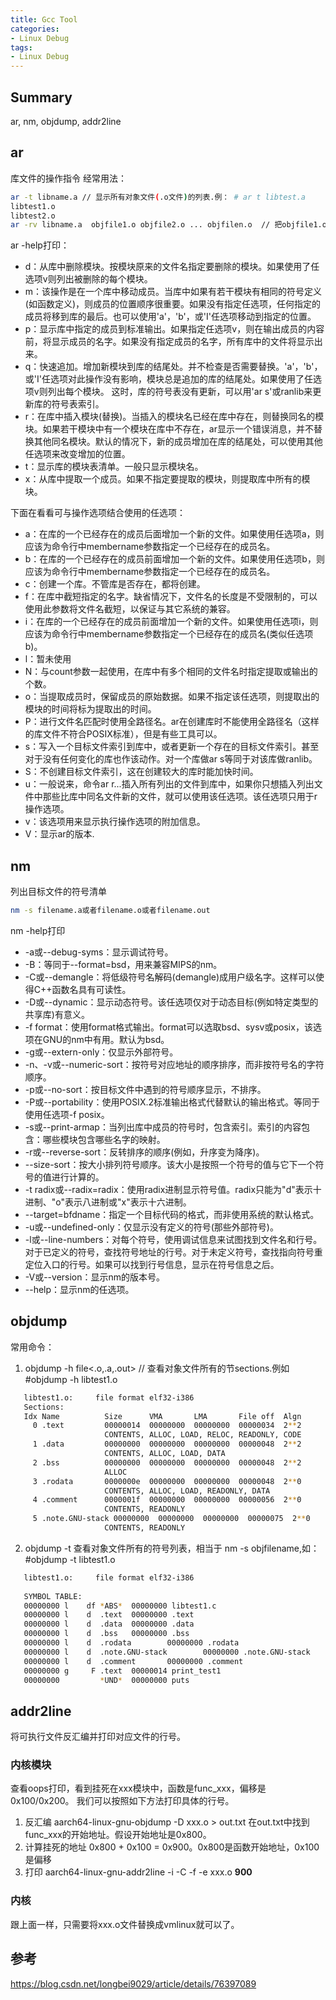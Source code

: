 ```yaml
---
title: Gcc Tool
categories: 
- Linux Debug
tags:
- Linux Debug
---
```

## Summary
ar, nm, objdump, addr2line

## ar
库文件的操作指令
经常用法：

```bash
ar -t libname.a // 显示所有对象文件(.o文件)的列表.例： # ar t libtest.a
libtest1.o
libtest2.o
ar -rv libname.a  objfile1.o objfile2.o ... objfilen.o  // 把objfile1.o--objfilen.o打包成一个库文件
```

ar -help打印：
- d：从库中删除模块。按模块原来的文件名指定要删除的模块。如果使用了任选项v则列出被删除的每个模块。
- m：该操作是在一个库中移动成员。当库中如果有若干模块有相同的符号定义(如函数定义)，则成员的位置顺序很重要。如果没有指定任选项，任何指定的成员将移到库的最后。也可以使用'a'，'b'，或'I'任选项移动到指定的位置。
- p：显示库中指定的成员到标准输出。如果指定任选项v，则在输出成员的内容前，将显示成员的名字。如果没有指定成员的名字，所有库中的文件将显示出来。
- q：快速追加。增加新模块到库的结尾处。并不检查是否需要替换。'a'，'b'，或'I'任选项对此操作没有影响，模块总是追加的库的结尾处。如果使用了任选项v则列出每个模块。 这时，库的符号表没有更新，可以用'ar s'或ranlib来更新库的符号表索引。
- r：在库中插入模块(替换)。当插入的模块名已经在库中存在，则替换同名的模块。如果若干模块中有一个模块在库中不存在，ar显示一个错误消息，并不替换其他同名模块。默认的情况下，新的成员增加在库的结尾处，可以使用其他任选项来改变增加的位置。
- t：显示库的模块表清单。一般只显示模块名。
- x：从库中提取一个成员。如果不指定要提取的模块，则提取库中所有的模块。

下面在看看可与操作选项结合使用的任选项：
- a：在库的一个已经存在的成员后面增加一个新的文件。如果使用任选项a，则应该为命令行中membername参数指定一个已经存在的成员名。
- b：在库的一个已经存在的成员前面增加一个新的文件。如果使用任选项b，则应该为命令行中membername参数指定一个已经存在的成员名。
- c：创建一个库。不管库是否存在，都将创建。
- f：在库中截短指定的名字。缺省情况下，文件名的长度是不受限制的，可以使用此参数将文件名截短，以保证与其它系统的兼容。
- i：在库的一个已经存在的成员前面增加一个新的文件。如果使用任选项i，则应该为命令行中membername参数指定一个已经存在的成员名(类似任选项b)。
- l：暂未使用
- N：与count参数一起使用，在库中有多个相同的文件名时指定提取或输出的个数。
- o：当提取成员时，保留成员的原始数据。如果不指定该任选项，则提取出的模块的时间将标为提取出的时间。
- P：进行文件名匹配时使用全路径名。ar在创建库时不能使用全路径名（这样的库文件不符合POSIX标准），但是有些工具可以。
- s：写入一个目标文件索引到库中，或者更新一个存在的目标文件索引。甚至对于没有任何变化的库也作该动作。对一个库做ar s等同于对该库做ranlib。
- S：不创建目标文件索引，这在创建较大的库时能加快时间。
- u：一般说来，命令ar r...插入所有列出的文件到库中，如果你只想插入列出文件中那些比库中同名文件新的文件，就可以使用该任选项。该任选项只用于r操作选项。
- v：该选项用来显示执行操作选项的附加信息。
- V：显示ar的版本.

## nm
列出目标文件的符号清单
```bash
nm -s filename.a或者filename.o或者filename.out  
```

nm -help打印

- -a或--debug-syms：显示调试符号。
- -B：等同于--format=bsd，用来兼容MIPS的nm。
- -C或--demangle：将低级符号名解码(demangle)成用户级名字。这样可以使得C++函数名具有可读性。
- -D或--dynamic：显示动态符号。该任选项仅对于动态目标(例如特定类型的共享库)有意义。
- -f format：使用format格式输出。format可以选取bsd、sysv或posix，该选项在GNU的nm中有用。默认为bsd。
- -g或--extern-only：仅显示外部符号。
- -n、-v或--numeric-sort：按符号对应地址的顺序排序，而非按符号名的字符顺序。
- -p或--no-sort：按目标文件中遇到的符号顺序显示，不排序。
- -P或--portability：使用POSIX.2标准输出格式代替默认的输出格式。等同于使用任选项-f posix。
- -s或--print-armap：当列出库中成员的符号时，包含索引。索引的内容包含：哪些模块包含哪些名字的映射。
- -r或--reverse-sort：反转排序的顺序(例如，升序变为降序)。
- --size-sort：按大小排列符号顺序。该大小是按照一个符号的值与它下一个符号的值进行计算的。
- -t radix或--radix=radix：使用radix进制显示符号值。radix只能为"d"表示十进制、"o"表示八进制或"x"表示十六进制。
- --target=bfdname：指定一个目标代码的格式，而非使用系统的默认格式。
- -u或--undefined-only：仅显示没有定义的符号(那些外部符号)。
- -l或--line-numbers：对每个符号，使用调试信息来试图找到文件名和行号。对于已定义的符号，查找符号地址的行号。对于未定义符号，查找指向符号重定位入口的行号。如果可以找到行号信息，显示在符号信息之后。
- -V或--version：显示nm的版本号。
- --help：显示nm的任选项。

## objdump
常用命令：
1. objdump -h file<.o,.a,.out> // 查看对象文件所有的节sections.例如
   #objdump -h libtest1.o
```bash
   libtest1.o:     file format elf32-i386
   Sections:
   Idx Name          Size      VMA       LMA       File off  Algn
     0 .text         00000014  00000000  00000000  00000034  2**2
                     CONTENTS, ALLOC, LOAD, RELOC, READONLY, CODE
     1 .data         00000000  00000000  00000000  00000048  2**2
                     CONTENTS, ALLOC, LOAD, DATA
     2 .bss          00000000  00000000  00000000  00000048  2**2
                     ALLOC
     3 .rodata       0000000e  00000000  00000000  00000048  2**0
                     CONTENTS, ALLOC, LOAD, READONLY, DATA
     4 .comment      0000001f  00000000  00000000  00000056  2**0
                     CONTENTS, READONLY
     5 .note.GNU-stack 00000000  00000000  00000000  00000075  2**0
                     CONTENTS, READONLY
```
2. objdump -t 查看对象文件所有的符号列表，相当于 nm -s objfilename,如：
#objdump -t libtest1.o
```bash
   libtest1.o:     file format elf32-i386
   
   SYMBOL TABLE:
   00000000 l    df *ABS*  00000000 libtest1.c
   00000000 l    d  .text  00000000 .text
   00000000 l    d  .data  00000000 .data
   00000000 l    d  .bss   00000000 .bss
   00000000 l    d  .rodata        00000000 .rodata
   00000000 l    d  .note.GNU-stack        00000000 .note.GNU-stack
   00000000 l    d  .comment       00000000 .comment
   00000000 g     F .text  00000014 print_test1
   00000000         *UND*  00000000 puts
```

## addr2line
将可执行文件反汇编并打印对应文件的行号。

### 内核模块
查看oops打印，看到挂死在xxx模块中，函数是func_xxx，偏移是0x100/0x200。
我们可以按照如下方法打印具体的行号。
1. 反汇编
   aarch64-linux-gnu-objdump -D xxx.o > out.txt
   在out.txt中找到func_xxx的开始地址。假设开始地址是0x800。
2. 计算挂死的地址
   0x800 + 0x100 = 0x900。0x800是函数开始地址，0x100是偏移
3. 打印
   aarch64-linux-gnu-addr2line -i -C -f -e xxx.o **900**
### 内核
跟上面一样，只需要将xxx.o文件替换成vmlinux就可以了。

## 参考

https://blog.csdn.net/longbei9029/article/details/76397089
